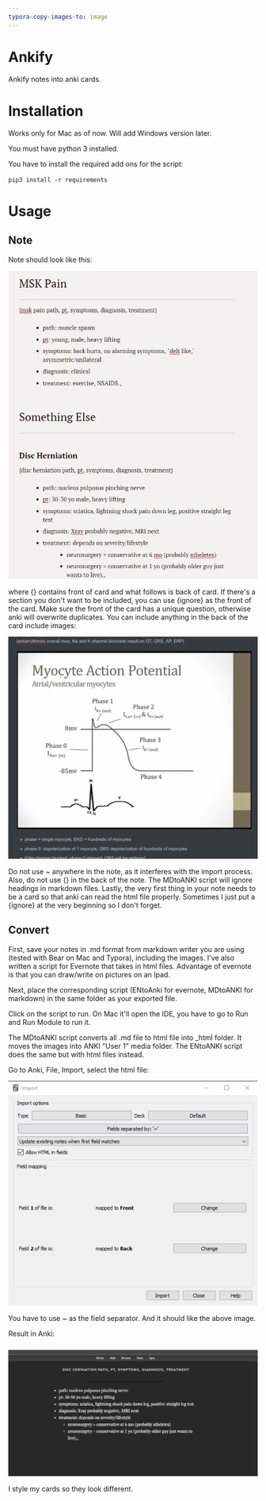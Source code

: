 ```yaml
---
typora-copy-images-to: image
---
```


# Ankify
 Ankify notes into anki cards.

# Installation

Works only for Mac as of now. Will add Windows version later.

You must have python 3 installed.

You have to install the required add ons for the script:

`pip3 install -r requirements`

# Usage

## Note

Note should look like this:

![1567041974835](image/1567041974835.png)

where {} contains front of card and what follows is back of card. If there's a section you don't want to be included, you can use {ignore} as the front of the card. Make sure the front of the card has a unique question, otherwise anki will overwrite duplicates. You can include anything in the back of the card include images:

![1567043307493](image/1567043307493.png)

Do not use ~ anywhere in the note, as it interferes with the import process. Also, do not use {} in the back of the note. The MDtoANKI script will ignore headings in markdown files. Lastly, the very first thing in your note needs to be a card so that anki can read the html file properly. Sometimes I just put a {ignore} at the very beginning so I don't forget.

## Convert

First, save your notes in .md format from markdown writer you are using (tested with Bear on Mac and Typora), including the images. I've also written a script for Evernote that takes in html files. Advantage of evernote is that you can draw/write on pictures on an Ipad.

Next, place the corresponding script (ENtoAnki for evernote, MDtoANKI for markdown) in the same folder as your exported file.

Click on the script to run.  On Mac it'll open the IDE, you have to go to Run and Run Module to run it. 

The MDtoANKI script converts all .md file to html file into _html folder. It moves the images into ANKI "User 1" media folder. The ENtoANKI script does the same but with html files instead. 

Go to Anki, File, Import, select the html file:

![1567041846443](image/1567041846443.png)

You have to use ~ as the field separator. And it should like the above image.

Result in Anki:

![1567042661564](image/1567042661564.png)

I style my cards so they look different.